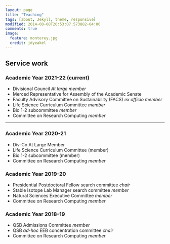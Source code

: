 ```yaml
---
layout: page
title: "Teaching" 
tags: [about, Jekyll, theme, responsive]
modified: 2014-08-08T20:53:07.573882-04:00
comments: true
image:
  feature: monterey.jpg
  credit: jdyeakel
---
```


##  Service work

### Academic Year 2021-22 (current)
*   Divisional Council *At large member*
*   Merced Representative for Assembly of the Academic Senate
*   Faculty Advisory Committee on Sustainability (FACS) *ex officio member*
*   Life Science Curriculum Committee *member*
*   Bio 1-2 subcommittee *member*
*   Committee on Research Computing *member*

---

### Academic Year 2020-21
*   Div-Co At Large Member
*   Life Science Curriculum Committee (member)
*   Bio 1-2 subcommittee (member)
*   Committee on Research Computing *member*

### Academic Year 2019-20
*   Presidential Postdoctoral Fellow search committee *chair*
*   Stable Isotope Lab Manager search committee *member*
*   Natural Sciences Executive Committee *member*
*   Committee on Research Computing *member*

### Academic Year 2018-19
*   QSB Admissions Committee *member*
*   QSB *ad-hoc* EEB concentration committee *chair*
*   Committee on Research Computing *member*
